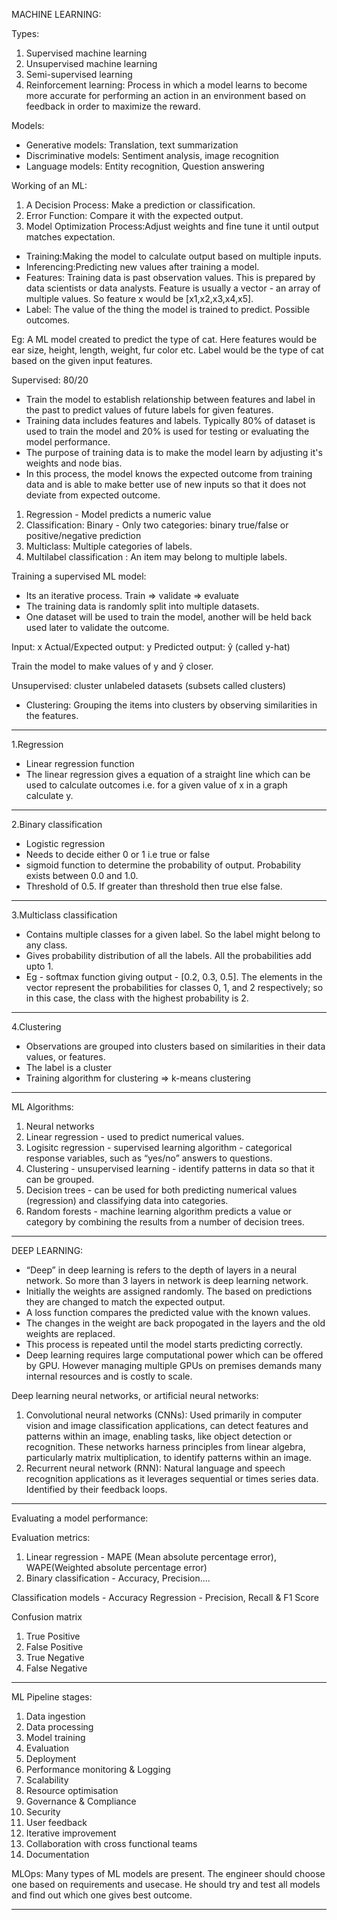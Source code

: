 MACHINE LEARNING:

Types:

1. Supervised machine learning
2. Unsupervised machine learning
3. Semi-supervised learning
4. Reinforcement learning: Process in which a model learns to become more accurate for performing an action in an environment based on feedback in order to maximize the reward.

Models:

- Generative models: Translation, text summarization
- Discriminative models: Sentiment analysis, image recognition
- Language models: Entity recognition, Question answering

Working of an ML:

1. A Decision Process: Make a prediction or classification.
2. Error Function: Compare it with the expected output.
3. Model Optimization Process:Adjust weights and fine tune it until output matches expectation.

- Training:Making the model to calculate output based on multiple inputs.
- Inferencing:Predicting new values after training a model.
- Features: Training data is past observation values. This is prepared by data scientists or data analysts. Feature is usually a vector - an array of multiple values. So feature x would be [x1,x2,x3,x4,x5].
- Label: The value of the thing the model is trained to predict. Possible outcomes.

Eg: A ML model created to predict the type of cat. Here features would be ear size, height, length, weight, fur color etc. Label would be the type of cat based on the given input features.

Supervised: 80/20

- Train the model to establish relationship between features and label in the past to predict values of future labels for given features.
- Training data includes features and labels. Typically 80% of dataset is used to train the model and 20% is used for testing or evaluating the model performance.
- The purpose of training data is to make the model learn by adjusting it's weights and node bias.
- In this process, the model knows the expected outcome from training data and is able to make better use of new inputs so that it does not deviate from expected outcome.

1. Regression - Model predicts a numeric value
2. Classification: Binary - Only two categories: binary true/false or positive/negative prediction
3. Multiclass: Multiple categories of labels.
4. Multilabel classification : An item may belong to multiple labels.

Training a supervised ML model:

- Its an iterative process. Train => validate => evaluate
- The training data is randomly split into multiple datasets.
- One dataset will be used to train the model, another will be held back used later to validate the outcome.

Input: x
Actual/Expected output: y
Predicted output: ŷ (called y-hat)

Train the model to make values of y and ŷ closer.

Unsupervised: cluster unlabeled datasets (subsets called clusters)

- Clustering: Grouping the items into clusters by observing similarities in the features.

---

1.Regression

- Linear regression function
- The linear regression gives a equation of a straight line which can be used to calculate outcomes i.e. for a given value of x in a graph calculate y.

---

2.Binary classification

- Logistic regression
- Needs to decide either 0 or 1 i.e true or false
- sigmoid function to determine the probability of output. Probability exists between 0.0 and 1.0.
- Threshold of 0.5. If greater than threshold then true else false.

---

3.Multiclass classification

- Contains multiple classes for a given label. So the label might belong to any class.
- Gives probability distribution of all the labels. All the probabilities add upto 1.
- Eg - softmax function giving output - [0.2, 0.3, 0.5]. The elements in the vector represent the probabilities for classes 0, 1, and 2 respectively; so in this case, the class with the highest probability is 2.

---

4.Clustering

- Observations are grouped into clusters based on similarities in their data values, or features.
- The label is a cluster
- Training algorithm for clustering => k-means clustering

---

ML Algorithms:

1. Neural networks
2. Linear regression - used to predict numerical values.
3. Logisitc regression - supervised learning algorithm - categorical response variables, such as “yes/no” answers to questions.
4. Clustering - unsupervised learning - identify patterns in data so that it can be grouped.
5. Decision trees - can be used for both predicting numerical values (regression) and classifying data into categories.
6. Random forests - machine learning algorithm predicts a value or category by combining the results from a number of decision trees.

---

DEEP LEARNING:

- “Deep” in deep learning is refers to the depth of layers in a neural network. So more than 3 layers in network is deep learning network.
- Initially the weights are assigned randomly. The based on predictions they are changed to match the expected output.
- A loss function compares the predicted value with the known values.
- The changes in the weight are back propogated in the layers and the old weights are replaced.
- This process is repeated until the model starts predicting correctly.
- Deep learning requires large computational power which can be offered by GPU. However managing multiple GPUs on premises demands many internal resources and is costly to scale.

Deep learning neural networks, or artificial neural networks:

1. Convolutional neural networks (CNNs):
   Used primarily in computer vision and image classification applications, can detect features and patterns within an image, enabling tasks, like object detection or recognition. These networks harness principles from linear algebra, particularly matrix multiplication, to identify patterns within an image.
2. Recurrent neural network (RNN):
   Natural language and speech recognition applications as it leverages sequential or times series data. Identified by their feedback loops.

---

Evaluating a model performance:

Evaluation metrics:

1. Linear regression - MAPE (Mean absolute percentage error), WAPE(Weighted absolute percentage error)
2. Binary classification - Accuracy, Precision....

Classification models - Accuracy
Regression - Precision, Recall & F1 Score

Confusion matrix

1. True Positive
2. False Positive
3. True Negative
4. False Negative

---

ML Pipeline stages:

1. Data ingestion
2. Data processing
3. Model training
4. Evaluation
5. Deployment
6. Performance monitoring & Logging
7. Scalability
8. Resource optimisation
9. Governance & Compliance
10. Security
11. User feedback
12. Iterative improvement
13. Collaboration with cross functional teams
14. Documentation

MLOps: Many types of ML models are present. The engineer should choose one based on requirements and usecase. He should try and test all models and find out which one gives best outcome.

---
